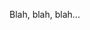<!--
{
  "layout": "article",
  "title": "Music, Web Browesrs, and the Well-Tempered Clavier",
  "date": "2014-01-07T23:36:19-08:00",
  "draft": true,
  "tags": [
    "CSS",
    "Foo"
  ]
}
-->

Blah, blah, blah...